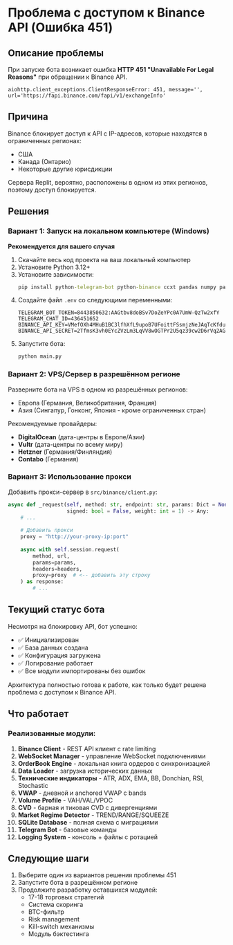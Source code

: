 # Проблема с доступом к Binance API (Ошибка 451)

## Описание проблемы

При запуске бота возникает ошибка **HTTP 451 "Unavailable For Legal Reasons"** при обращении к Binance API.

```
aiohttp.client_exceptions.ClientResponseError: 451, message='', url='https://fapi.binance.com/fapi/v1/exchangeInfo'
```

## Причина

Binance блокирует доступ к API с IP-адресов, которые находятся в ограниченных регионах:
- США
- Канада (Онтарио)
- Некоторые другие юрисдикции

Сервера Replit, вероятно, расположены в одном из этих регионов, поэтому доступ блокируется.

## Решения

### Вариант 1: Запуск на локальном компьютере (Windows)
**Рекомендуется для вашего случая**

1. Скачайте весь код проекта на ваш локальный компьютер
2. Установите Python 3.12+
3. Установите зависимости:
   ```cmd
   pip install python-telegram-bot python-binance ccxt pandas numpy pandas-ta aiohttp websockets python-dotenv APScheduler pytz pyyaml alembic sqlalchemy
   ```
4. Создайте файл `.env` со следующими переменными:
   ```
   TELEGRAM_BOT_TOKEN=8443850632:AAGtbv8doBSv7DoZeYPc0A7UmW-QzTw2xfY
   TELEGRAM_CHAT_ID=436451652
   BINANCE_API_KEY=VMefOXh4MHuB1BC3lfhXfL9upoB7UFoittFSsmjzNeJAqTcKfdu1JLzPOx4tUguD
   BINANCE_API_SECRET=2TfmsK3vh0EYcZVzLm3LqVV8wOGTPr2U5qz39cw2D6rVq2AGSH12URr8IbUbTGnA
   ```
5. Запустите бота:
   ```cmd
   python main.py
   ```

### Вариант 2: VPS/Сервер в разрешённом регионе

Разверните бота на VPS в одном из разрешённых регионов:
- Европа (Германия, Великобритания, Франция)
- Азия (Сингапур, Гонконг, Япония - кроме ограниченных стран)

Рекомендуемые провайдеры:
- **DigitalOcean** (дата-центры в Европе/Азии)
- **Vultr** (дата-центры по всему миру)
- **Hetzner** (Германия/Финляндия)
- **Contabo** (Германия)

### Вариант 3: Использование прокси

Добавить прокси-сервер в `src/binance/client.py`:

```python
async def _request(self, method: str, endpoint: str, params: Dict = None, 
                   signed: bool = False, weight: int = 1) -> Any:
    # ...
    
    # Добавить прокси
    proxy = "http://your-proxy-ip:port"
    
    async with self.session.request(
        method, url, 
        params=params, 
        headers=headers,
        proxy=proxy  # <-- добавить эту строку
    ) as response:
        # ...
```

## Текущий статус бота

Несмотря на блокировку API, бот успешно:
- ✅ Инициализирован
- ✅ База данных создана
- ✅ Конфигурация загружена
- ✅ Логирование работает
- ✅ Все модули импортированы без ошибок

Архитектура полностью готова к работе, как только будет решена проблема с доступом к Binance API.

## Что работает

### Реализованные модули:
1. **Binance Client** - REST API клиент с rate limiting
2. **WebSocket Manager** - управление WebSocket подключениями
3. **OrderBook Engine** - локальная книга ордеров с синхронизацией
4. **Data Loader** - загрузка исторических данных
5. **Технические индикаторы** - ATR, ADX, EMA, BB, Donchian, RSI, Stochastic
6. **VWAP** - дневной и anchored VWAP с bands
7. **Volume Profile** - VAH/VAL/VPOC
8. **CVD** - барная и тиковая CVD с дивергенциями
9. **Market Regime Detector** - TREND/RANGE/SQUEEZE
10. **SQLite Database** - полная схема с миграциями
11. **Telegram Bot** - базовые команды
12. **Logging System** - консоль + файлы с ротацией

## Следующие шаги

1. Выберите один из вариантов решения проблемы 451
2. Запустите бота в разрешённом регионе
3. Продолжите разработку оставшихся модулей:
   - 17-18 торговых стратегий
   - Система скоринга
   - BTC-фильтр
   - Risk management
   - Kill-switch механизмы
   - Модуль бэктестинга
